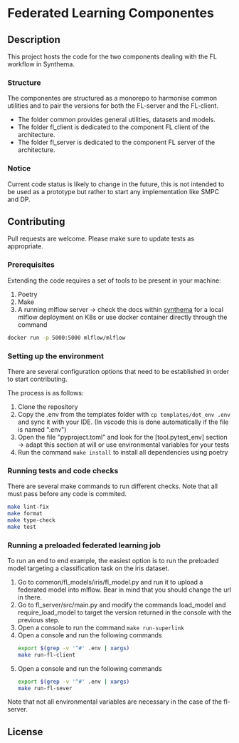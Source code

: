 # Federated Learning Componentes

## Description

This project hosts the code for the two components dealing with the FL workflow in Synthema.

### Structure

The componentes are structured as a monorepo to harmonise common utilities and to pair the versions for both the FL-server and the FL-client.

- The folder common provides general utilities, datasets and models.
- The folder fl_client is dedicated to the component FL client of the architecture.
- The folder fl_server is dedicated to the component FL server of the architecture.

### Notice

Current code status is likely to change in the future, this is not intended to be used as a prototype but rather to start any implementation like SMPC and DP.

## Contributing

Pull requests are welcome. Please make sure to update tests as appropriate.

### Prerequisites

Extending the code requires a set of tools to be present in your machine:

1. Poetry
1. Make
1. A running mlflow server -> check the docs within [synthema](https://github.com/synthema-project/model-experiment_registries) for a local mlflow deployment on K8s or use docker container directly through the command

```bash
docker run -p 5000:5000 mlflow/mlflow
```

### Setting up the environment

There are several configuration options that need to be established in order to start contributing.

The process is as follows:

1. Clone the repository
1. Copy the .env from the templates folder with `cp templates/dot_env .env` and sync it with your IDE. (In vscode this is done automatically if the file is named ".env")
1. Open the file "pyproject.toml" and look for the [tool.pytest_env] section -> adapt this section at will or use environmental variables for your tests
1. Run the command `make install` to install all dependencies using poetry


### Running tests and code checks

There are several make commands to run different checks. Note that all must pass before any code is commited.

```bash
make lint-fix
make format
make type-check
make test
```

### Running a preloaded federated learning job

To run an end to end example, the easiest option is to run the preloaded model targeting a classification task on the iris dataset.

1. Go to common/fl_models/iris/fl_model.py and run it to upload a federated model into mlflow. Bear in mind that you should change the url in there.
1. Go to fl_server/src/main.py and modify the commands load_model and require_load_model to target the version returned in the console with the previous step.
1. Open a console to run the command `make run-superlink`
1. Open a console and run the following commands
    ```bash
    export $(grep -v '^#' .env | xargs)
    make run-fl-client
    ```
1. Open a console and run the following commands
    ```bash
    export $(grep -v '^#' .env | xargs)
    make run-fl-sever
    ```

Note that not all environmental variables are necessary in the case of the fl-server.

## License

<!-- [MIT](https://choosealicense.com/licenses/mit/) -->